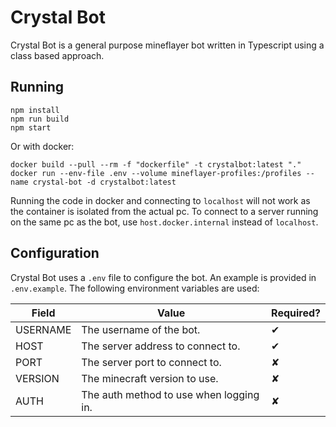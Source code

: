# Crystal Bot

Crystal Bot is a general purpose mineflayer bot written in Typescript using a class based approach.

## Running
```
npm install
npm run build
npm start
```

Or with docker:

```
docker build --pull --rm -f "dockerfile" -t crystalbot:latest "."
docker run --env-file .env --volume mineflayer-profiles:/profiles --name crystal-bot -d crystalbot:latest
```

Running the code in docker and connecting to `localhost` will not work as the container is isolated from the actual pc.
To connect to a server running on the same pc as the bot, use `host.docker.internal` instead of `localhost`.

## Configuration
Crystal Bot uses a `.env` file to configure the bot. An example is provided in `.env.example`. The following environment variables are used:

| Field    | Value                                   | Required? |
|----------|-----------------------------------------|-----------|
| USERNAME | The username of the bot.                | ✔         |
| HOST     | The server address to connect to.       | ✔         |
| PORT     | The server port to connect to.          | ✘         |
| VERSION  | The minecraft version to use.           | ✘         |
| AUTH     | The auth method to use when logging in. | ✘         |

